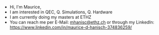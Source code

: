 - Hi, I'm Maurice,
- I am interested in QEC, Q. Simulations, Q. Hardware 
- I am currently doing my masters at ETHZ
- You can reach me per E-Mail: mhanisc@ethz.ch or through my LinkedIn: https://www.linkedin.com/in/maurice-d-hanisch-374836259/ 

<!---
MauriceDHanisch/MauriceDHanisch is a ✨ special ✨ repository because its `README.md` (this file) appears on your GitHub profile.
You can click the Preview link to take a look at your changes.
--->
